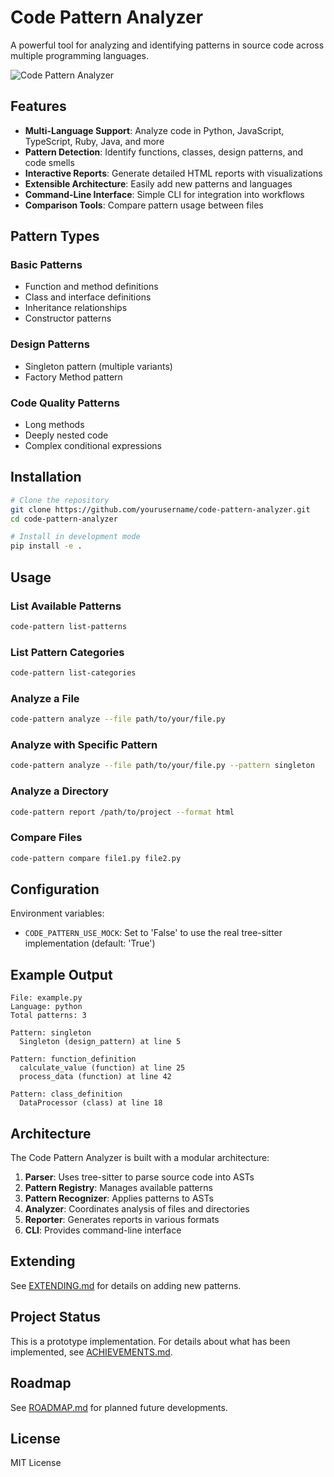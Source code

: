 # Code Pattern Analyzer

A powerful tool for analyzing and identifying patterns in source code across multiple programming languages.

![Code Pattern Analyzer](https://img.shields.io/badge/Status-Prototype-blue)

## Features

- **Multi-Language Support**: Analyze code in Python, JavaScript, TypeScript, Ruby, Java, and more
- **Pattern Detection**: Identify functions, classes, design patterns, and code smells
- **Interactive Reports**: Generate detailed HTML reports with visualizations
- **Extensible Architecture**: Easily add new patterns and languages
- **Command-Line Interface**: Simple CLI for integration into workflows
- **Comparison Tools**: Compare pattern usage between files

## Pattern Types

### Basic Patterns
- Function and method definitions
- Class and interface definitions
- Inheritance relationships
- Constructor patterns

### Design Patterns
- Singleton pattern (multiple variants)
- Factory Method pattern

### Code Quality Patterns
- Long methods
- Deeply nested code
- Complex conditional expressions

## Installation

```bash
# Clone the repository
git clone https://github.com/yourusername/code-pattern-analyzer.git
cd code-pattern-analyzer

# Install in development mode
pip install -e .
```

## Usage

### List Available Patterns

```bash
code-pattern list-patterns
```

### List Pattern Categories

```bash
code-pattern list-categories
```

### Analyze a File

```bash
code-pattern analyze --file path/to/your/file.py
```

### Analyze with Specific Pattern

```bash
code-pattern analyze --file path/to/your/file.py --pattern singleton
```

### Analyze a Directory

```bash
code-pattern report /path/to/project --format html
```

### Compare Files

```bash
code-pattern compare file1.py file2.py
```

## Configuration

Environment variables:
- `CODE_PATTERN_USE_MOCK`: Set to 'False' to use the real tree-sitter implementation (default: 'True')

## Example Output

```
File: example.py
Language: python
Total patterns: 3

Pattern: singleton
  Singleton (design_pattern) at line 5

Pattern: function_definition
  calculate_value (function) at line 25
  process_data (function) at line 42

Pattern: class_definition
  DataProcessor (class) at line 18
```

## Architecture

The Code Pattern Analyzer is built with a modular architecture:

1. **Parser**: Uses tree-sitter to parse source code into ASTs
2. **Pattern Registry**: Manages available patterns
3. **Pattern Recognizer**: Applies patterns to ASTs
4. **Analyzer**: Coordinates analysis of files and directories
5. **Reporter**: Generates reports in various formats
6. **CLI**: Provides command-line interface

## Extending

See [EXTENDING.md](EXTENDING.md) for details on adding new patterns.

## Project Status

This is a prototype implementation. For details about what has been implemented, see [ACHIEVEMENTS.md](ACHIEVEMENTS.md).

## Roadmap

See [ROADMAP.md](ROADMAP.md) for planned future developments.

## License

MIT License